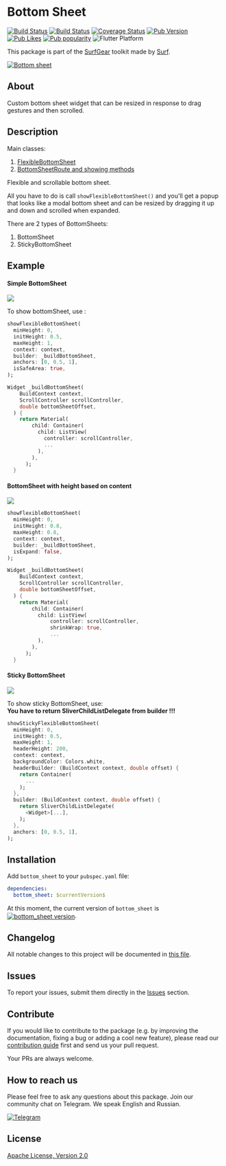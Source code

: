 # Bottom Sheet

[![Build Status](https://shields.io/github/actions/workflow/status/surfstudio/flutter-bottom-sheet/main.yml?logo=github&logoColor=white)](https://github.com/surfstudio/flutter-bottom-sheet)
[![Build Status](https://img.shields.io/github/actions/workflow/status/surfstudio/flutter-bottom-sheet/publish_to_pub.yml?branch=main&logo=github&logoColor=white)](https://github.com/surfstudio/flutter-bottom-sheet)
[![Coverage Status](https://img.shields.io/codecov/c/github/surfstudio/flutter-bottom-sheet?logo=codecov&logoColor=white)](https://codecov.io/gh/surfstudio/flutter-bottom-sheet)
[![Pub Version](https://img.shields.io/pub/v/bottom_sheet?logo=dart&logoColor=white)](https://pub.dev/packages/bottom_sheet)
[![Pub Likes](https://badgen.net/pub/likes/bottom_sheet)](https://pub.dev/packages/bottom_sheet)
[![Pub popularity](https://badgen.net/pub/popularity/bottom_sheet)](https://pub.dev/packages/bottom_sheet/score)
![Flutter Platform](https://badgen.net/pub/flutter-platform/bottom_sheet)

This package is part of the [SurfGear](https://github.com/surfstudio/SurfGear) toolkit made by [Surf](https://surf.ru).

[![Bottom sheet](https://i.ibb.co/MZqkwTv/bottom-sheet.png)](https://github.com/surfstudio/SurfGear)

## About

Custom bottom sheet widget that can be resized in response to drag gestures and then scrolled.

## Description

Main classes:

1. [FlexibleBottomSheet](lib/src/flexible_bottom_sheet.dart)
2. [BottomSheetRoute and showing methods](lib/src/flexible_bottom_sheet_route.dart)

Flexible and scrollable bottom sheet.

All you have to do is call `showFlexibleBottomSheet()` and you'll get a popup that looks like a modal bottom sheet and can be resized by dragging it up and down and scrolled when expanded.

There are 2 types of BottomSheets:

1. BottomSheet
2. StickyBottomSheet

## Example
#### Simple BottomSheet

![](https://i.ibb.co/KKR0SDF/open-flexible-bottom-sheet.gif)

To show bottomSheet, use :

```dart
showFlexibleBottomSheet(
  minHeight: 0,
  initHeight: 0.5,
  maxHeight: 1,
  context: context,
  builder: _buildBottomSheet,
  anchors: [0, 0.5, 1],
  isSafeArea: true,
);

Widget _buildBottomSheet(
    BuildContext context,
    ScrollController scrollController,
    double bottomSheetOffset,
  ) {
    return Material(
        child: Container(
          child: ListView(
            controller: scrollController,
            ...
          ),
        ),
      );
  }
```

#### BottomSheet with height based on content

![](https://i.ibb.co/xmhkTQm/example-with-height-base-on-content.gif)

```dart
showFlexibleBottomSheet(
  minHeight: 0,
  initHeight: 0.8,
  maxHeight: 0.8,
  context: context,
  builder: _buildBottomSheet,
  isExpand: false,
);

Widget _buildBottomSheet(
    BuildContext context,
    ScrollController scrollController,
    double bottomSheetOffset,
  ) {
    return Material(
        child: Container(
          child: ListView(
              controller: scrollController,
              shrinkWrap: true,
              ...
          ),
        ),
      );
  }
```

#### Sticky BottomSheet

![](https://i.ibb.co/M7C1qtB/open-sticky-bottom-sheet.gif)

To show sticky BottomSheet, use:  
**You have to return SliverChildListDelegate from builder !!!**

```dart
showStickyFlexibleBottomSheet(
  minHeight: 0,
  initHeight: 0.5,
  maxHeight: 1,
  headerHeight: 200,
  context: context,
  backgroundColor: Colors.white,
  headerBuilder: (BuildContext context, double offset) {
    return Container(
      ...
    );
  },
  builder: (BuildContext context, double offset) {
    return SliverChildListDelegate(
      <Widget>[...],
    );
  },
  anchors: [0, 0.5, 1],
);
```

## Installation

Add `bottom_sheet` to your `pubspec.yaml` file:

```yaml
dependencies:
  bottom_sheet: $currentVersion$
```

<p>At this moment, the current version of <code>bottom_sheet</code> is <a href="https://pub.dev/packages/bottom_sheet"><img style="vertical-align:middle;" src="https://img.shields.io/pub/v/bottom_sheet.svg" alt="bottom_sheet version"></a>.</p>

## Changelog

All notable changes to this project will be documented in [this file](./CHANGELOG.md).

## Issues

To report your issues,  submit them directly in the [Issues](https://github.com/surfstudio/flutter-bottom-sheet/issues) section.

## Contribute

If you would like to contribute to the package (e.g. by improving the documentation, fixing a bug or adding a cool new feature), please read our [contribution guide](./CONTRIBUTING.md) first and send us your pull request.

Your PRs are always welcome.

## How to reach us

Please feel free to ask any questions about this package. Join our community chat on Telegram. We speak English and Russian.

[![Telegram](https://img.shields.io/badge/chat-on%20Telegram-blue.svg)](https://t.me/SurfGear)

## License

[Apache License, Version 2.0](https://www.apache.org/licenses/LICENSE-2.0)
